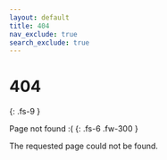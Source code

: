 ```yaml
---
layout: default
title: 404
nav_exclude: true
search_exclude: true
---
```


# 404
{: .fs-9 }

Page not found :( 
{: .fs-6 .fw-300 }

The requested page could not be found.
